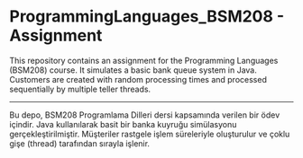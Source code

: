 # ProgrammingLanguages_BSM208 - Assignment

This repository contains an assignment for the Programming Languages (BSM208) course. It simulates a basic bank queue system in Java. Customers are created with random processing times and processed sequentially by multiple teller threads.

---

Bu depo, BSM208 Programlama Dilleri dersi kapsamında verilen bir ödev içindir. Java kullanılarak basit bir banka kuyruğu simülasyonu gerçekleştirilmiştir. Müşteriler rastgele işlem süreleriyle oluşturulur ve çoklu gişe (thread) tarafından sırayla işlenir.
